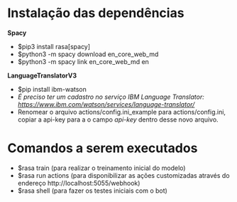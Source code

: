 # Instalação das dependências

**Spacy**
- $pip3 install rasa[spacy]
- $python3 -m spacy download en_core_web_md
- $python3 -m spacy link en_core_web_md en

**LanguageTranslatorV3**
- $pip install ibm-watson
- *É preciso ter um cadastro no serviço IBM Language Translator: https://www.ibm.com/watson/services/language-translator/*
- Renomear o arquivo actions/config.ini_example para actions/config.ini, copiar a api-key para a o campo *api-key* dentro desse novo arquivo.

# Comandos a serem executados
- $rasa train (para realizar o treinamento inicial do modelo)
- $rasa run actions (para disponibilizar as ações customizadas através do endereço http://localhost:5055/webhook)
- $rasa shell (para fazer os testes iniciais com o bot)